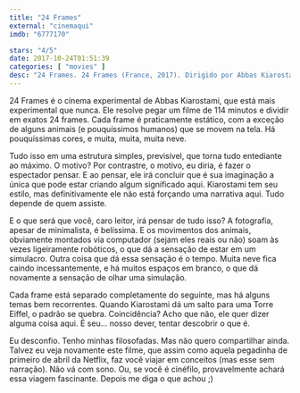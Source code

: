 ```yaml
---
title: "24 Frames"
external: "cinemaqui"
imdb: "6777170"

stars: "4/5"
date: 2017-10-24T01:51:39
categories: [ "movies" ]
desc: "24 Frames. 24 Frames (France, 2017). Dirigido por Abbas Kiarostami."
---
```

24 Frames é o cinema experimental de Abbas Kiarostami, que está mais experimental que nunca. Ele resolve pegar um filme de 114 minutos e dividir em exatos 24 frames. Cada frame é praticamente estático, com a exceção de alguns animais (e pouquíssimos humanos) que se movem na tela. Há pouquíssimas cores, e muita, muita, muita neve.

Tudo isso em uma estrutura simples, previsível, que torna tudo entediante ao máximo. O motivo? Por contrastre, o motivo, eu diria, é fazer o espectador pensar. E ao pensar, ele irá concluir que é sua imaginação a única que pode estar criando algum significado aqui. Kiarostami tem seu estilo, mas definitivamente ele não está forçando uma narrativa aqui. Tudo depende de quem assiste.

E o que será que você, caro leitor, irá pensar de tudo isso? A fotografia, apesar de minimalista, é belíssima. E os movimentos dos animais, obviamente montados via computador (sejam eles reais ou não) soam às vezes ligeiramente robóticos, o que dá a sensação de estar em um simulacro. Outra coisa que dá essa sensação é o tempo. Muita neve fica caindo incessantemente, e há muitos espaços em branco, o que dá novamente a sensação de olhar uma simulação.

Cada frame está separado completamente do seguinte, mas há alguns temas bem recorrentes. Quando Kiarostami dá um salto para uma Torre Eiffel, o padrão se quebra. Coincidência? Acho que não, ele quer dizer alguma coisa aqui. É seu...  nosso dever, tentar descobrir o que é.

Eu desconfio. Tenho minhas filosofadas. Mas não quero compartilhar ainda. Talvez eu veja novamente este filme, que assim como aquela pegadinha de primeiro de abril da Netflix, faz você viajar em conceitos (mas esse sem narração). Não vá com sono. Ou, se você é cinéfilo, provavelmente achará essa viagem fascinante. Depois me diga o que achou ;)
